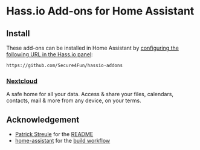 # Hass.io Add-ons for Home Assistant

## Install

These add-ons can be installed in Home Assistant by [configuring the following URL in the Hass.io panel](https://home-assistant.io/hassio/installing_third_party_addons/):

```txt
https://github.com/Secure4Fun/hassio-addons
```

### [Nextcloud](nextcloud)

A safe home for all your data. Access & share your files, calendars, contacts, mail & more from any device, on your terms.

## Acknowledgement

- [Patrick Streule](https://github.com/pstreule) for the [README](https://github.com/pstreule/hassio-addons/blob/master/README.md)
- [home-assistant](https://github.com/home-assistant) for the [build workflow](https://github.com/home-assistant/addons-development/blob/master/.github/workflows/builder.yml)
